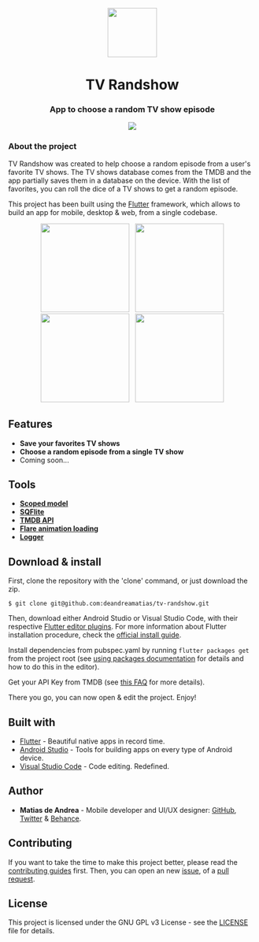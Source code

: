 <p align="center">
  <img src="https://raw.githubusercontent.com/deandreamatias/tv-randshow/master/assets/img/icon_launcher.png" width="100">
</p>
<h1 align="center">TV Randshow</h1>
<h3 align="center">App to choose a random TV show episode</h3>

<p align="center">
  <a>
    <img src="https://img.shields.io/github/v/release/deandreamatias/tv-randshow">
  </a>
</p>

### About the project

TV Randshow was created to help choose a random episode from a user's favorite TV shows.
The TV shows database comes from the TMDB and the app partially saves them in a database on the device. With the list of favorites, you can roll the dice of a TV shows to get a random episode.

This project has been built using the [Flutter](https://flutter.dev/) framework, which allows to build an app for mobile, desktop & web, from a single codebase.

<p align="center">
  <img src="https://github.com/deandreamatias/tv-randshow/blob/master/screenshots/search.jpg" width="180" hspace="4">
  <img src="https://github.com/deandreamatias/tv-randshow/blob/master/screenshots/favs.jpg" width="180" hspace="4">
  <img src="https://github.com/deandreamatias/tv-randshow/blob/master/screenshots/details.jpg" width="180" hspace="4">
  <img src="https://github.com/deandreamatias/tv-randshow/blob/master/screenshots/result.jpg" width="180" hspace="4">
</p>

## Features

- **Save your favorites TV shows**
- **Choose a random episode from a single TV show**
- Coming soon...

## Tools

- [**Scoped model**](https://pub.dev/packages/scoped_model)
- [**SQFlite**](https://pub.dev/packages/sqflite)
- [**TMDB API**](https://developers.themoviedb.org/3/getting-started/introduction)
- [**Flare animation loading**](https://rive.app/a/deandreamatias/files/flare/loading-tv-randshow/embed)
- [**Logger**](https://pub.dev/packages/logger)

## Download & install

First, clone the repository with the 'clone' command, or just download the zip.

```
$ git clone git@github.com:deandreamatias/tv-randshow.git
```

Then, download either Android Studio or Visual Studio Code, with their respective [Flutter editor plugins](https://flutter.dev/docs/get-started/editor). For more information about Flutter installation procedure, check the [official install guide](https://flutter.dev/docs/get-started/install).

Install dependencies from pubspec.yaml by running `flutter packages get` from the project root (see [using packages documentation](https://flutter.dev/docs/development/packages-and-plugins/using-packages#adding-a-package-dependency-to-an-app) for details and how to do this in the editor).

Get your API Key from TMDB (see [this FAQ](https://www.themoviedb.org/faq/api) for more details).

There you go, you can now open & edit the project. Enjoy!

## Built with

- [Flutter](https://flutter.dev/) - Beautiful native apps in record time.
- [Android Studio](https://developer.android.com/studio/index.html/) - Tools for building apps on every type of Android device.
- [Visual Studio Code](https://code.visualstudio.com/) - Code editing. Redefined.

## Author

- **Matias de Andrea** - Mobile developer and UI/UX designer: [GitHub](https://github.com/deandreamatias), [Twitter](https://twitter.com/deandreamatias) & [Behance](https://www.behance.net/deandreamatias).

## Contributing

If you want to take the time to make this project better, please read the [contributing guides](https://github.com/jesusrp98/spacex-go/blob/master/CONTRIBUTING.md) first. Then, you can open an new [issue](https://github.com/deandreamatias/tv-randshow/issues/new/choose), of a [pull request](https://github.com/deandreamatias/tv-randshow/compare).

## License

This project is licensed under the GNU GPL v3 License - see the [LICENSE](LICENSE) file for details.
